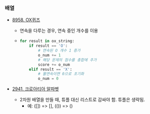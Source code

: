 ### 배열

- [8958. OX퀴즈](.\Baekjoon_Online_Judge\Step_by_step\04_1D_array\8958_OX퀴즈.py)

  - 연속을 다루는 경우, 연속 중인 개수를 이용
  - ```python
    for result in ox_string:
        if result == 'O':
            # 연속된 O 개수 1 증가
            o_num += 1
            # 해당 문제의 점수를 총합에 추가
            score += o_num
        elif result == 'X':
            # 불연속이면 0으로 초기화
            o_num = 0
    ```

- [2941. 크로아티아 알파벳](.\Baekjoon_Online_Judge\Step_by_step\06_String\2941_크로아티아_알파벳.py)

  - 2차원 배열을 만들 때, 튜플 대신 리스트로 감싸야 함. 튜플은 생략됨.
    - 예: ([]) => [], (()) => ()
